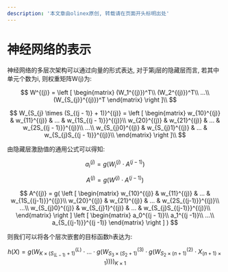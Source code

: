 ```yaml
---
description: '本文章由olinex原创, 转载请在页面开头标明出处'
---
```


# 神经网络的表示

神经网络的多层次架构可以通过向量的形式表达, 对于第j层的隐藏层而言, 若其中单元个数为i, 则权重矩阵W\(j\)为:

$$
W^{(j)} = 
\left [
\begin{matrix}
(W_1^{(j)})^T\\
(W_2^{(j)})^T\\
...\\
(W_{S_{j}}^{(j)})^T
\end{matrix}
\right ]\\
$$

$$
W_{S_{j} \times (S_{(j - 1)} + 1)}^{(j)} = 
\left [
\begin{matrix}
w_{10}^{(j)} & w_{11}^{(j)} & ... & 
w_{1S_{(j - 1)}}^{(j)}\\
w_{20}^{(j)} & w_{21}^{(j)} & ... & 
w_{2S_{(j - 1)}}^{(j)}\\
...\\
w_{S_{j}0}^{(j)} & w_{S_{j}1}^{(j)} & ... & 
w_{S_{j}S_{(j - 1)}}^{(j)}\\
\end{matrix}
\right ]\\
$$

由隐藏层激励值的通用公式可以得知:

$$
a_i^{(j)} = g(W_{i}^{(j)} \cdot A^{(j-1)})
$$

$$
A^{(j)} = g(W^{(j)} \cdot A^{(j-1)})
$$

$$
A^{(j)} =
g(
\left [
\begin{matrix}
w_{10}^{(j)} & w_{11}^{(j)} & ... & w_{1S_{(j-1)}}^{(j)}\\
w_{20}^{(j)} & w_{21}^{(j)} & ... & w_{2S_{(j-1)}}^{(j)}\\
...\\
w_{S_{j}0}^{(j)} & w_{S_{j}1}^{(j)} & ... & w_{S_{j}S_{(j-1)}}^{(j)}\\
\end{matrix}
\right ]
\left [
\begin{matrix}
a_0^{(j - 1)}\\
a_1^{(j -1)}\\
...\\
a_{S_{(j-1)}}^{(j -1)}
\end{matrix}
\right ]
)
$$

则我们可以将各个层次嵌套的目标函数h表达为:

$$
h(X) = 
g(W_{K \times (S_{(L - 1)} + 1)}^{(L)} \cdot
... \cdot
g(W_{S_3 \times (S_2 + 1)}^{(3)} \cdot 
g(W_{S_2 \times (n + 1)}^{(2)} \cdot 
X_{(n + 1) \times 1}
))))_{K \times 1}
$$



